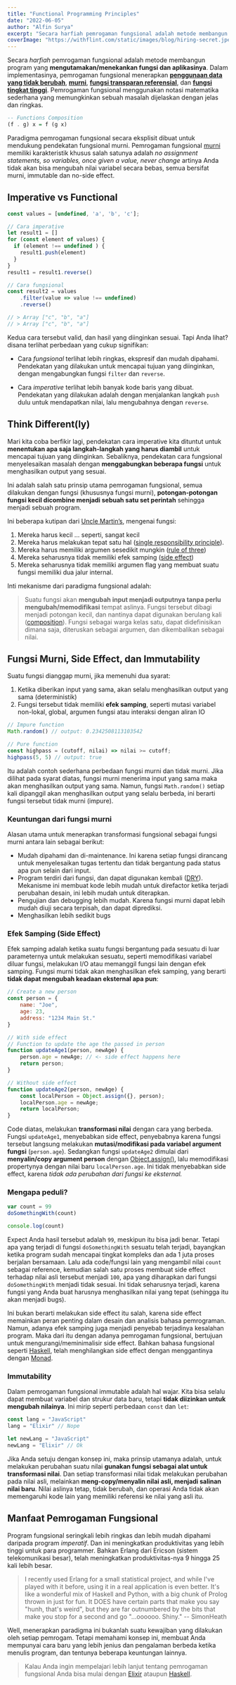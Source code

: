 ```yaml
---
title: "Functional Programming Principles"
date: "2022-06-05"
author: "Alfin Surya"
excerpt: "Secara harfiah pemrogaman fungsional adalah metode membangun program yang mengutamakan/menekankan fungsi dan aplikasinya. Dalam implementasinya, pemrogaman fungsional menerapkan penggunaan data yang tidak berubah, murni, fungsi transparan referensial, dan fungsi tingkat tinggi"
coverImage: "https://withflint.com/static/images/blog/hiring-secret.jpeg"
---
```


Secara *harfiah* pemrogaman fungsional adalah metode membangun program yang **mengutamakan/menekankan fungsi dan aplikasinya**. Dalam implementasinya, pemrogaman fungsional menerapkan **[penggunaan data yang tidak berubah](https://en.wikipedia.org/wiki/Immutable_object)**, **[murni](https://en.wikipedia.org/wiki/Pure_function)**, **[fungsi transparan referensial](https://en.wikipedia.org/wiki/Referential_transparency)**, dan **[fungsi tingkat tinggi](https://en.wikipedia.org/wiki/Higher-order_function)**. Pemrogaman fungsional menggunakan notasi matematika sederhana yang memungkinkan sebuah masalah dijelaskan dengan jelas dan ringkas. 

```hs
-- Functions Composition
(f . g) x = f (g x)
```
Paradigma pemrogaman fungsional secara eksplisit dibuat untuk mendukung pendekatan fungsional murni. Pemrogaman fungsional [murni](https://en.wikipedia.org/wiki/Purely_functional_programming) memiliki karakteristik khusus salah satunya adalah *no assignment statements, so variables, once given a value, never change* artinya Anda tidak akan bisa mengubah nilai variabel secara bebas, semua bersifat murni, immutable dan no-side effect. 

## Imperative vs Functional

```js
const values = [undefined, 'a', 'b', 'c'];

// Cara imperative
let result1 = []
for (const element of values) {
  if (element !== undefined ) { 
    result1.push(element)
  }
}
result1 = result1.reverse()

// Cara fungsional
const result2 = values
	.filter(value => value !== undefined)
	.reverse()

// > Array ["c", "b", "a"]
// > Array ["c", "b", "a"]
```
Kedua cara tersebut valid, dan hasil yang diinginkan sesuai. Tapi Anda lihat? disana terlihat perbedaan yang cukup signifikan: 
 - Cara *fungsional* terlihat lebih ringkas, ekspresif dan mudah dipahami. Pendekatan yang dilakukan untuk mencapai tujuan yang diinginkan, dengan mengabungkan fungsi `filter` dan `reverse`. 

 - Cara *imperative* terlihat lebih banyak kode baris yang dibuat. Pendekatan yang dilakukan adalah dengan menjalankan langkah `push` dulu untuk mendapatkan nilai, lalu mengubahnya dengan `reverse`.


## Think Different(ly)
Mari kita coba berfikir lagi, pendekatan cara imperative kita dituntut untuk **menentukan apa saja langkah-langkah yang harus diambil** untuk mencapai tujuan yang diinginkan. Sebaliknya, pendekatan cara fungsional menyelesaikan masalah dengan **menggabungkan beberapa fungsi** untuk menghasilkan output yang sesuai.

Ini adalah salah satu prinsip utama pemrogaman fungsional, semua dilakukan dengan fungsi (khususnya fungsi murni), **potongan-potongan fungsi kecil dicombine menjadi sebuah satu set perintah** sehingga menjadi sebuah program. 

Ini beberapa kutipan dari [Uncle Martin’s](https://www.amazon.com/Clean-Code-Handbook-Software-Craftsmanship/dp/0132350882), mengenai fungsi:
1. Mereka harus kecil ... seperti, sangat kecil
2. Mereka harus melakukan tepat satu hal ([single responsibility principle](https://en.wikipedia.org/wiki/Single-responsibility_principle)). 
3. Mereka harus memiliki argumen sesedikit mungkin ([rule of three](https://en.wikipedia.org/wiki/Rule_of_three_(writing)))
4. Mereka seharusnya tidak memiliki efek samping ([side effect](https://en.wikipedia.org/wiki/Side_effect_(computer_science)))
5. Mereka seharusnya tidak memiliki argumen flag yang membuat suatu fungsi memiliki dua jalur internal.

Inti mekanisme dari paradigma fungsional adalah:
> Suatu fungsi akan **mengubah input menjadi outputnya tanpa perlu mengubah/memodifikasi** tempat aslinya. Fungsi tersebut dibagi menjadi potongan kecil, dan nantinya dapat digunakan berulang kali ([composition](https://www.youtube.com/watch?t=8&v=vDe-4o8Uwl8&feature=youtu.be)). Fungsi sebagai warga kelas satu, dapat didefinisikan dimana saja, diteruskan sebagai argumen, dan dikembalikan sebagai nilai.

## Fungsi Murni, Side Effect, dan Immutability
Suatu fungsi dianggap murni, jika memenuhi dua syarat:
1. Ketika diberikan input yang sama, akan selalu menghasilkan output yang sama (deterministik)
2. Fungsi tersebut tidak memiliki **efek samping**, seperti mutasi variabel non-lokal, global,  argumen fungsi atau interaksi dengan aliran IO

```js
// Impure function
Math.random() // output: 0.2342508113103542 

// Pure function
const highpass = (cutoff, nilai) => nilai >= cutoff; 
highpass(5, 5) // output: true
```

Itu adalah contoh sederhana perbedaan fungsi murni dan tidak murni. Jika dilihat pada syarat diatas, fungsi murni menerima input yang sama maka akan menghasilkan output yang sama. Namun, fungsi `Math.random()` setiap kali dipanggil akan menghasilkan output yang selalu berbeda, ini berarti fungsi tersebut tidak murni (impure).

### Keuntungan dari fungsi murni

Alasan utama untuk menerapkan transformasi fungsional sebagai fungsi murni antara lain sebagai berikut:

- Mudah dipahami dan di-maintenance. Ini karena setiap fungsi dirancang untuk menyelesaikan tugas tertentu dan tidak bergantung pada status apa pun selain dari input.
- Program terdiri dari fungsi, dan dapat digunakan kembali ([DRY](https://en.wikipedia.org/wiki/Don%27t_repeat_yourself)). Mekanisme ini membuat kode lebih mudah untuk direfactor ketika terjadi perubahan desain, ini lebih mudah untuk diterapkan.
- Pengujian dan debugging lebih mudah. Karena fungsi murni dapat lebih mudah diuji secara terpisah, dan dapat diprediksi.
- Menghasilkan lebih sedikit bugs

### Efek Samping (Side Effect)
Efek samping adalah ketika suatu fungsi bergantung pada sesuatu di luar parameternya untuk melakukan sesuatu, seperti memodifikasi variabel diluar fungsi, melakukan I/O atau memanggil fungsi lain dengan efek samping. Fungsi murni tidak akan menghasilkan efek samping, yang berarti **tidak dapat mengubah keadaan eksternal apa pun**:

```js
// Create a new person
const person = {
    name: "Joe",
    age: 23,
    address: "1234 Main St."
}

// With side effect
// Function to update the age the passed in person 
function updateAge1(person, newAge) {
    person.age = newAge; // <- side effect happens here
    return person;
}

// Without side effect
function updateAge2(person, newAge) {
    const localPerson = Object.assign({}, person);
    localPerson.age = newAge;
    return localPerson;
}
```
Code diatas, melakukan **transformasi nilai** dengan cara yang berbeda. Fungsi `updateAge1`, menyebabkan side effect, penyebabnya karena fungsi tersebut langsung melakukan **mutasi/modifikasi pada variabel argument fungsi** (`person.age`). Sedangkan fungsi `updateAge2` dimulai dari **menyalin/copy argument person** dengan [Object.assign()](https://developer.mozilla.org/en-US/docs/Web/JavaScript/Reference/Global_Objects/Object/assign), lalu memodifikasi propertynya dengan nilai baru `localPerson.age`. Ini tidak menyebabkan side effect, karena *tidak ada perubahan dari fungsi ke eksternal.*

### Mengapa peduli?
```js
var count = 99
doSomethingWith(count)

console.log(count)
```
Expect Anda hasil tersebut adalah `99`, meskipun itu bisa jadi benar. Tetapi apa yang terjadi di fungsi `doSomethingWith` sesuatu telah terjadi, bayangkan ketika program sudah mencapai tingkat kompleks dan ada 1 juta proses berjalan bersamaan. Lalu ada code/fungsi lain yang mengambil nilai `count` sebagai reference, kemudian salah satu proses membuat side effect terhadap nilai asli tersebut menjadi `100`,  apa yang diharapkan dari fungsi `doSomethingWith` menjadi tidak sesuai. Ini tidak seharusnya terjadi, karena fungsi yang Anda buat harusnya menghasilkan nilai yang tepat (sehingga itu akan menjadi bugs).

Ini bukan berarti melakukan side effect itu salah, karena side effect memainkan peran penting dalam desain dan analisis bahasa pemrograman. Namun, adanya efek samping juga menjadi penyebab terjadinya kesalahan program. Maka dari itu dengan adanya pemrogaman fungsional, bertujuan untuk mengurangi/meminimalisir side effect. Bahkan bahasa fungsional seperti [Haskell](https://www.haskell.org/), telah menghilangkan side effect dengan menggantinya dengan [Monad](https://wiki.haskell.org/All_About_Monads).

### Immutability
Dalam pemrogaman fungsional immutable adalah hal wajar. Kita bisa selalu dapat membuat variabel dan strukur data baru, tetapi **tidak diizinkan untuk mengubah nilainya**. Ini mirip seperti perbedaan `const` dan `let`:
```js
const lang = "JavaScript"
lang = "Elixir" // Nope

let newLang = "JavaScript"
newLang = "Elixir" // Ok

```

Jika Anda setuju dengan konsep ini, maka prinsip utamanya adalah, untuk melakukan perubahan suatu nilai **gunakan fungsi sebagai alat untuk transformasi nilai**. Dan setiap transformasi nilai tidak melakukan perubahan pada nilai asli, melainkan **meng-copy/menyalin nilai asli, menjadi salinan nilai baru**. Nilai aslinya tetap, tidak berubah, dan operasi Anda tidak akan memengaruhi kode lain yang memiliki referensi ke nilai yang asli itu.

## Manfaat Pemrogaman Fungsional
Program fungsional seringkali lebih ringkas dan lebih mudah dipahami daripada program *imperatif*. Dan ini meningkatkan produktivitas yang lebih tinggi untuk para programmer. Bahkan Erlang dari Ericson (sistem telekomunikasi besar),  telah meningkatkan produktivitas-nya 9 hingga 25 kali lebih besar.

> I recently used Erlang for a small statistical project, and while I've played with it before, using it in a real application is even better. It's like a wonderful mix of Haskell and Python, with a big chunk of Prolog thrown in just for fun. It DOES have certain parts that make you say "hunh, that's weird", but they are far outnumbered by the bits that make you stop for a second and go "...oooooo. Shiny." -- SimonHeath

Well, menerapkan paradigma ini bukanlah suatu kewajiban yang dilakukan oleh setiap pemrogam. Tetapi memahami konsep ini, membuat Anda mempunyai cara baru yang lebih jenius dan pengalaman berbeda ketika menulis program, dan tentunya beberapa keuntungan lainnya. 

> Kalau Anda ingin mempelajari lebih lanjut tentang pemrogaman fungsional Anda bisa mulai dengan [Elixir](https://elixir-lang.org/) ataupun [Haskell](https://www.haskell.org/).